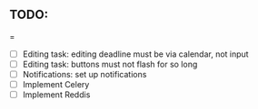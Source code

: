 ## TODO:
=

- [ ] Editing task: editing deadline must be via calendar, not input
- [ ] Editing task: buttons must not flash for so long
- [ ] Notifications: set up notifications
- [ ] Implement Celery
- [ ] Implement Reddis
